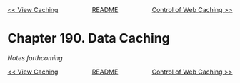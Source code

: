 <div>
<div style='float: left'><a href='ch189-view-caching.md'>&lt;&lt; View Caching</a></div>
<div style='float: right'><a href='ch191-control-of-web-caching.md'>Control of Web Caching &gt;&gt;</a></div>
<div style='float: inline-auto;text-align:center'><a href='README.md'>README</a></div>
<div style="clear: both"></div>
</div>

# Chapter 190. Data Caching

*Notes forthcoming*

<div>
<div style='float: left'><a href='ch189-view-caching.md'>&lt;&lt; View Caching</a></div>
<div style='float: right'><a href='ch191-control-of-web-caching.md'>Control of Web Caching &gt;&gt;</a></div>
<div style='float: inline-auto;text-align:center'><a href='README.md'>README</a></div>
<div style="clear: both"></div>
</div>